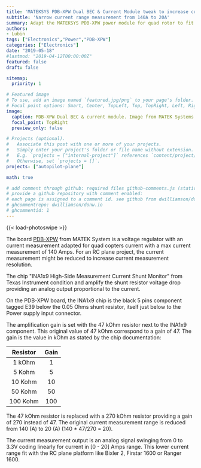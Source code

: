 ```yaml
---
title: 'MATEKSYS PDB-XPW Dual BEC & Current Module tweak to increase current measurement sensitivity'
subtitle: 'Narrow current range measurement from 140A to 20A'
summary: Adapt the MATEKSYS PDB-XPW power module for quad rotor to fit electric RC plane with lower current requirements. Change current measurement range by replacing one single resistor from the Op-Amp current measurement circuit.
authors:
- Lubin
tags: ["Electronics","Power","PDB-XPW"]
categories: ["Electronics"]
date: "2019-05-18"
#lastmod: "2019-04-12T00:00:00Z"
featured: false
draft: false

sitemap:
  priority: 1

# Featured image
# To use, add an image named `featured.jpg/png` to your page's folder.
# Focal point options: Smart, Center, TopLeft, Top, TopRight, Left, Right, BottomLeft, Bottom, BottomRight
image:
  caption: PDB-XPW Dual BEC & current module. Image from MATEK Systems.
  focal_point: TopRight
  preview_only: false

# Projects (optional).
#   Associate this post with one or more of your projects.
#   Simply enter your project's folder or file name without extension.
#   E.g. `projects = ["internal-project"]` references `content/project/deep-learning/index.md`.
#   Otherwise, set `projects = []`.
projects: ["autopilot-plane"]

math: true

# add comment through github: required files github-comments.js (static/js) and comments.html (partial)
# provide a github repository with comment enabled:
# each page is assigned to a comment id. see github from dwilliamson/donw.io
# ghcommentrepo: dwilliamson/donw.io
# ghcommentid: 1
---
```


<!-- Enable Photo Swipe + gallery features -->
{{< load-photoswipe >}}

The board [PDB-XPW](http://www.mateksys.com/?portfolio=pdb-xpw) from MATEK System is a voltage regulator with an current measurement adapted for quad copters current with a max current measurement of 140 Amps. For an RC plane project, the current measurement might be reduced to increase current measurement resolution.

The chip "INA1x9 High-Side Measurement Current Shunt Monitor" from Texas Instrument condition and amplify the shunt resistor voltage drop providing an analog output proportional to the current.

On the PDB-XPW board, the INA1x9 chip is the black 5 pins component tagged E39 below the 0.05 Ohms shunt resistor, itself just below to the Power supply input connector.

The amplification gain is set with the 47 kOhm resistor next to the INA1x9 component. This original value of 47 kOhm correspond to a gain of 47.
The gain is the value in kOhm as stated by the chip documentation: 

|Resistor|Gain|
|:---:|:---:|
|1 kOhm | 1 |
|5 Kohm | 5 |
|10 Kohm | 10 |
|50 Kohm | 50 |
|100 Kohm | 100 |

The 47 kOhm resistor is replaced with a 270 kOhm resistor providing a gain of 270 instead of 47. 
The original current measurement range is reduced from 140 (A) to 20 (A) (140 * 47/270 = 20). 

The current measurement output is an analog signal swinging from 0 to 3.3V coding linearly for current in [0 - 20] Amps range. This lower current range fit with the RC plane platform like Bixler 2, Firstar 1600 or Ranger 1600.

